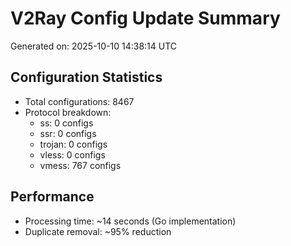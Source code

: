 # V2Ray Config Update Summary
Generated on: 2025-10-10 14:38:14 UTC

## Configuration Statistics
- Total configurations: 8467
- Protocol breakdown:
  - ss: 0 configs
  - ssr: 0 configs
  - trojan: 0 configs
  - vless: 0 configs
  - vmess: 767 configs

## Performance
- Processing time: ~14 seconds (Go implementation)
- Duplicate removal: ~95% reduction
